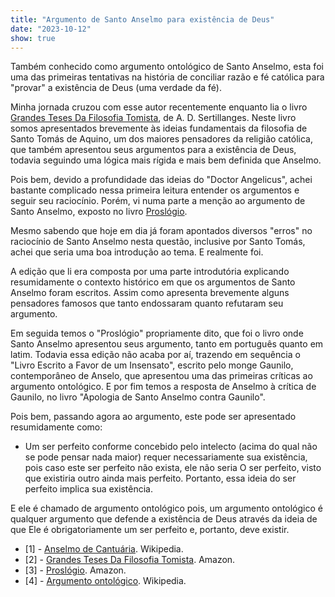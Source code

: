 ```yaml
---
title: "Argumento de Santo Anselmo para existência de Deus"
date: "2023-10-12"
show: true
---
```


Também conhecido como argumento ontológico de Santo Anselmo, esta foi uma das primeiras tentativas na história de conciliar razão e fé católica para "provar" a existência de Deus (uma verdade da fé).

Minha jornada cruzou com esse autor recentemente enquanto lia o livro [Grandes Teses Da Filosofia Tomista](https://a.co/d/e5IV1oc), de A. D. Sertillanges. Neste livro somos apresentados brevemente às ideias fundamentais da filosofia de Santo Tomás de Aquino, um dos maiores pensadores da religião católica, que também apresentou seus argumentos para a existência de Deus, todavia seguindo uma lógica mais rígida e mais bem definida que Anselmo.

Pois bem, devido a profundidade das ideias do "Doctor Angelicus", achei bastante complicado nessa primeira leitura entender os argumentos e seguir seu raciocínio. Porém, vi numa parte a menção ao argumento de Santo Anselmo, exposto no livro [Proslógio](https://a.co/d/gvMsEk4).

Mesmo sabendo que hoje em dia já foram apontados diversos "erros" no raciocínio de Santo Anselmo nesta questão, inclusive por Santo Tomás, achei que seria uma boa introdução ao tema. E realmente foi.

A edição que li era composta por uma parte introdutória explicando resumidamente o contexto histórico em que os argumentos de Santo Anselmo foram escritos. Assim como apresenta brevemente alguns pensadores famosos que tanto endossaram quanto refutaram seu argumento.

Em seguida temos o "Proslógio" propriamente dito, que foi o livro onde Santo Anselmo apresentou seus argumento, tanto em português quanto em latim. Todavia essa edição não acaba por aí, trazendo em sequência o "Livro Escrito a Favor de um Insensato", escrito pelo monge Gaunilo, contemporâneo de Anselo, que apresentou uma das primeiras críticas ao argumento ontológico. E por fim temos a resposta de Anselmo à crítica de Gaunilo, no livro "Apologia de Santo Anselmo contra Gaunilo".

Pois bem, passando agora ao argumento, este pode ser apresentado resumidamente como:

+ Um ser perfeito conforme concebido pelo intelecto (acima do qual não se pode pensar nada maior) requer necessariamente sua existência, pois caso este ser perfeito não exista, ele não seria O ser perfeito, visto que existiria outro ainda mais perfeito. Portanto, essa ideia do ser perfeito implica sua existência.

E ele é chamado de argumento ontológico pois, um argumento ontológico é qualquer argumento que defende a existência de Deus através da ideia de que Ele é obrigatoriamente um ser perfeito e, portanto, deve existir.

- [1] - [Anselmo de Cantuária](https://pt.wikipedia.org/wiki/Anselmo_de_Cantu%C3%A1ria). Wikipedia.
- [2] - [Grandes Teses Da Filosofia Tomista](https://a.co/d/e5IV1oc). Amazon.
- [3] - [Proslógio](https://a.co/d/gvMsEk4). Amazon.
- [4] - [Argumento ontológico](https://pt.wikipedia.org/wiki/Argumento_ontol%C3%B3gico). Wikipedia.
